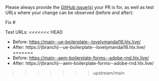 Please always provide the [GitHub issue(s)](../issues) your PR is for, as well as test URLs where your change can be observed (before and after):

Fix #<gh-issue-id>

Test URLs:
<<<<<<< HEAD
- Before: https://main--ue-boilerplate--lovelymandal16.hlx.live/
- After: https://{branch}--ue-boilerplate--lovelymandal16.hlx.live/
=======
- Before: https://main--aem-boilerplate-forms--adobe-rnd.hlx.live/
- After: https://{branch}--aem-boilerplate-forms--adobe-rnd.hlx.live/
>>>>>>> upstream/main
